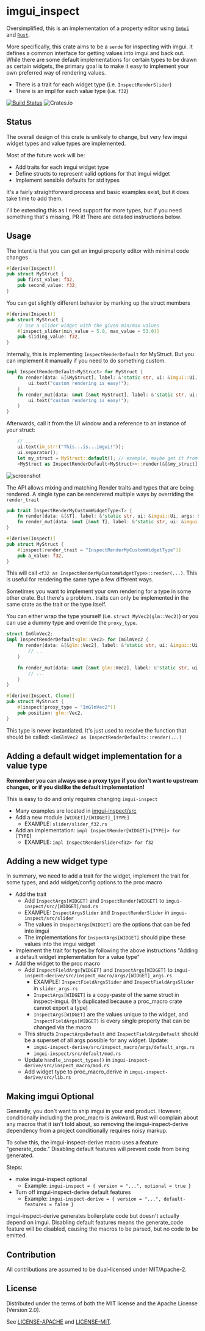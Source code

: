 # imgui_inspect

Oversimplified, this is an implementation of a property editor using [`ImGui`](https://github.com/ocornut/imgui) and [`Rust`](https://rust-lang.org).

More specifically, this crate aims to be a `serde` for inspecting with imgui. It defines a common interface for getting values into imgui and back out. While there are some default implementations for certain types to be drawn as certain widgets, the primary goal is to make it easy to implement your own preferred way of rendering values.
* There is a trait for each widget type (i.e. `InspectRenderSlider`)
* There is an impl for each value type (i.e. `f32`)

[![Build Status](https://travis-ci.org/aclysma/imgui-inspect.svg?branch=master)](https://travis-ci.org/aclysma/imgui-inspect)
![Crates.io](https://img.shields.io/crates/v/imgui-inspect)
## Status

The overall design of this crate is unlikely to change, but very few imgui widget types and value types are implemented.

Most of the future work will be:
* Add traits for each imgui widget type
* Define structs to represent valid options for that imgui widget 
* Implement sensible defaults for std types

It's a fairly straightforward process and basic examples exist, but it does take time to add them.

I'll be extending this as I need support for more types, but if you need something that's missing, PR it! There are detailed 
instructions below.

## Usage

The intent is that you can get an imgui property editor with minimal code changes

```rust
#[derive(Inspect)]
pub struct MyStruct {
    pub first_value: f32,
    pub second_value: f32,
}
```
You can get slightly different behavior by marking up the struct members


```rust
#[derive(Inspect)]
pub struct MyStruct {    
    // Use a slider widget with the given min/max values
    #[inspect_slider(min_value = 5.0, max_value = 53.0)]
    pub sliding_value: f32,
}
```

Internally, this is implementing `InspectRenderDefault` for MyStruct. But you can implement it manually if you need to do something custom.

```rust
impl InspectRenderDefault<MyStruct> for MyStruct {
    fn render(data: &[&MyStruct], label: &'static str, ui: &imgui::Ui, args: &InspectArgsDefault) {
        ui.text("custom rendering is easy!");
    }
    fn render_mut(data: &mut [&mut MyStruct], label: &'static str, ui: &imgui::Ui, args: &InspectArgsDefault) {
        ui.text("custom rendering is easy!");
    }
}
```

Afterwards, call it from the UI window and a reference to an instance of your struct:

```rust
    // ....
    ui.text(im_str!("This...is...imgui!"));
    ui.separator();
    let my_struct = MyStruct::default(); // example, maybe get it from somewhere else instead
    <MyStruct as InspectRenderDefault<MyStruct>>::render(&[&my_struct], &"test", ui, &InspectArgsDefault::default());
```

![screenshot][logo]

[logo]: imgui_inspect.png "Screenshot"

The API allows mixing and matching Render traits and types that are being rendered. A single type can be renderered multiple ways by overriding the `render_trait`

```rust
pub trait InspectRenderMyCustomWidgetType<T> {
    fn render(data: &[&T], label: &'static str, ui: &imgui::Ui, args: &InspectArgsDefault);
    fn render_mut(data: &mut [&mut T], label: &'static str, ui: &imgui::Ui, args: &InspectArgsDefault);
}

#[derive(Inspect)]
pub struct MyStruct {
    #[inspect(render_trait = "InspectRenderMyCustomWidgetType")]
    pub a_value: f32,
}
```

This will call `<f32 as InspectRenderMyCustomWidgetType>::render(...)`. This is useful for rendering the same type a few different ways.

Sometimes you want to implement your own rendering for a type in some other crate. But there's a problem.. traits can only
be implemented in the same crate as the trait or the type itself.

You can either wrap the type yourself (i.e. `struct MyVec2(glm::Vec2)`) or you can use a dummy type and override the `proxy_type`.

```rust
struct ImGlmVec2;
impl InspectRenderDefault<glm::Vec2> for ImGlmVec2 {
    fn render(data: &[&glm::Vec2], label: &'static str, ui: &imgui::Ui, args: &InspectArgsDefault) {
        // ...
    }

    fn render_mut(data: &mut [&mut glm::Vec2], label: &'static str, ui: &imgui::Ui, args: &InspectArgsDefault) {
        // ...
    }
}

#[derive(Inspect, Clone)]
pub struct MyStruct {
    #[inspect(proxy_type = "ImGlmVec2")]
    pub position: glm::Vec2,
}
```

This type is never instantiated. It's just used to resolve the function that should be called: `<ImGlmVec2 as InspectRenderDefault>::render(...)`

## Adding a default widget implementation for a value type

**Remember you can always use a proxy type if you don't want to upstream changes, or if you dislike the default implementation!**

This is easy to do and only requires changing `imgui-inspect`

* Many examples are located in [imgui-inspect/src](tree/master/imgui-inspect/src)
* Add a new module `[WIDGET]/[WIDGET]_[TYPE]`
    * EXAMPLE: `slider/slider_f32.rs`
* Add an implementation: `impl InspectRender[WIDGET]<[TYPE]> for [TYPE]`
    * EXAMPLE: `impl InspectRenderSlider<f32> for f32`


## Adding a new widget type

In summary, we need to add a trait for the widget, implement the trait for some types, and add widget/config options to the proc macro

* Add the trait
    * Add `InspectArgs[WIDGET]` and `InspectRender[WIDGET]` to `imgui-inspect/src/[WIDGET]/mod.rs`
    * EXAMPLE: `InspectArgsSlider` and `InspectRenderSlider` in `imgui-inspect/src/slider`
    * The values in `InspectArgs[WIDGET]` are the options that can be fed into imgui
    * The implementations for `InspectArgs[WIDGET]` should pipe these values into the imgui widget
* Implement the trait for types by following the above instructions "Adding a default widget implementation for a value type"
* Add the widget to the proc macro
    * Add `InspectFieldArgs[WIDGET]` and `InspectArgs[WIDGET]` to `imgui-inspect-derive/src/inspect_macro/args/[WIDGET]_args.rs`
        * EXAMPLE: `InspectFieldArgsSlider` and `InspectFieldArgsSlider` in `slider_args.rs`
        * `InspectArgs[WIDGET]` is a copy-paste of the same struct in inspect-imgui. (It's duplicated because a proc_macro crate cannot export a type)
        * `InspectArgs[WIDGET]` are the values unique to the widget, and `InspectFieldArgs[WIDGET]` is every single property that can be changed via the macro
    * This structs `InspectArgsDefault` and `InspectFieldArgsDefault` should be a superset of all args possible for any widget. Update:
        * `imgui-inspect-derive/src/inspect_macro/args/default_args.rs`
        * `imgui-inspect/src/default/mod.rs`
    * Update `handle_inspect_types()` in  `imgui-inspect-derive/src/inspect_macro/mod.rs`
    * Add widget type to proc_macro_derive in `imgui-inspect-derive/src/lib.rs`

## Making imgui Optional

Generally, you don't want to ship imgui in your end product. However, conditionally including the proc_macro is awkward.
Rust will complain about any macros that it isn't told about, so removing the imgui-inspect-derive dependency from a
project conditionally requires noisy markup.

To solve this, the imgui-inspect-derive macro uses a feature "generate_code." Disabling
default features will prevent code from being generated.

Steps:
 * make imgui-inspect optional
     * Example: `imgui-inspect = { version = "...", optional = true }`
 * Turn off imgui-inspect-derive default features
     * Example: `imgui-inspect-derive = { version = "...", default-features = false }`
 
imgui-inspect-derive generates boilerplate code but doesn't actually depend on imgui. Disabling 
default features means the generate_code feature will be disabled, causing the
macros to be parsed, but no code to be emitted.

## Contribution

All contributions are assumed to be dual-licensed under MIT/Apache-2.

## License

Distributed under the terms of both the MIT license and the Apache License (Version 2.0).

See [LICENSE-APACHE](LICENSE-APACHE) and [LICENSE-MIT](LICENSE-MIT).
